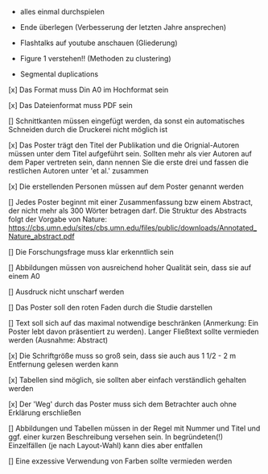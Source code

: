 * alles einmal durchspielen

* Ende überlegen (Verbesserung der letzten Jahre ansprechen)

* Flashtalks auf youtube anschauen (Gliederung)

* Figure 1 verstehen!! (Methoden zu clustering)

* Segmental duplications









[x]    Das Format muss Din A0 im Hochformat sein
    
[x]    Das Dateienformat muss PDF sein
    
[]    Schnittkanten müssen eingefügt werden, da sonst ein automatisches Schneiden durch die Druckerei nicht möglich ist
    
[x]    Das Poster trägt den Titel der Publikation und die Orignial-Autoren müssen unter dem Titel aufgeführt sein. Sollten mehr als vier Autoren auf dem Paper vertreten sein, dann nennen Sie die erste drei und fassen die restlichen Autoren unter 'et al.' zusammen
    
[x]    Die erstellenden Personen müssen auf dem Poster genannt werden
    
[]    Jedes Poster beginnt mit einer Zusammenfassung bzw einem Abstract, der nicht mehr als 300 Wörter betragen darf. Die Struktur des Abstracts folgt der Vorgabe von Nature: https://cbs.umn.edu/sites/cbs.umn.edu/files/public/downloads/Annotated_Nature_abstract.pdf 
    
[]    Die Forschungsfrage muss klar erkenntlich sein
    
[]    Abbildungen müssen von ausreichend hoher Qualität sein, dass sie auf einem A0 
    
[]    Ausdruck nicht unscharf werden
    
[]    Das Poster soll den roten Faden durch die Studie darstellen
    
[]   Text soll sich auf das maximal notwendige beschränken (Anmerkung: Ein Poster lebt davon präsentiert zu werden). Langer Fließtext sollte vermieden werden (Ausnahme: Abstract)
    
[x]    Die Schriftgröße muss so groß sein, dass sie auch aus 1 1/2 - 2 m Entfernung gelesen werden kann
    
[x]    Tabellen sind möglich, sie sollten aber einfach verständlich gehalten werden
    
[x]    Der 'Weg' durch das Poster muss sich dem Betrachter auch ohne Erklärung erschließen
    
[]    Abbildungen und Tabellen müssen in der Regel mit Nummer und Titel und ggf. einer kurzen Beschreibung versehen sein. In begründeten(!) Einzelfällen (je nach Layout-Wahl) kann dies aber entfallen
    
[]    Eine exzessive Verwendung von Farben sollte vermieden werden
